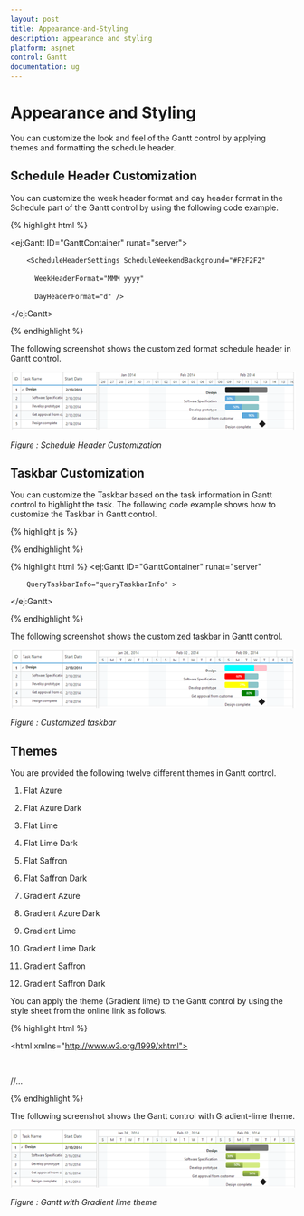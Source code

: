 ```yaml
---
layout: post
title: Appearance-and-Styling
description: appearance and styling
platform: aspnet
control: Gantt
documentation: ug
---
```


# Appearance and Styling

You can customize the look and feel of the Gantt control by applying themes and formatting the schedule header.

## Schedule Header Customization

You can customize the week header format and day header format in the Schedule part of the Gantt control by using the following code example.







{% highlight html %}



<ej:Gantt ID="GanttContainer" runat="server">

        <ScheduleHeaderSettings ScheduleWeekendBackground="#F2F2F2"

          WeekHeaderFormat="MMM yyyy"

          DayHeaderFormat="d" />

 </ej:Gantt>



{% endhighlight %}



The following screenshot shows the customized format schedule header in Gantt control.



![](Appearance-and-Styling_images/Appearance-and-Styling_img1.png) 

_Figure : Schedule Header Customization_


## Taskbar Customization

You can customize the Taskbar based on the task information in Gantt control to highlight the task. The following code example shows how to customize the Taskbar in Gantt control.







{% highlight js %}



<script type="text/javascript">

            function queryTaskbarInfo(args) {

                if (args.data.level === 0) {

                    args.parentTaskbarBackground = "pink";

                    args.parentProgressbarBackground = "cyan";

                } else {

                    if (args.data.status == "60") {

                        args.progressbarBackground = "red";

                    } else if (args.data.status == "70") {

                        args.progressbarBackground = "yellow";

                    } else if (args.data.status == "80") {

                        args.progressbarBackground = "green";

                    }

                }

            }

 </script>
{% endhighlight %}

{% highlight html %}
<ej:Gantt ID="GanttContainer" runat="server" 

        QueryTaskbarInfo="queryTaskbarInfo" >

</ej:Gantt>

{% endhighlight %}




The following screenshot shows the customized taskbar in Gantt control.



![](Appearance-and-Styling_images/Appearance-and-Styling_img2.png)

_Figure : Customized taskbar_

## Themes

 You are provided the following twelve different themes in Gantt control.

1. Flat Azure                           

2. Flat Azure Dark                  

3. Flat Lime                             

4. Flat Lime Dark                   

5. Flat Saffron                        

6. Flat Saffron Dark

7. Gradient Azure

8. Gradient Azure Dark

9. Gradient Lime

10. Gradient Lime Dark

11. Gradient Saffron

12. Gradient Saffron Dark

You can apply the theme (Gradient lime) to the Gantt control by using the style sheet from the online link as follows.



{% highlight html %}

<!DOCTYPE html>



<html xmlns="http://www.w3.org/1999/xhtml">

<head>

<title>Getting Started with Gantt Control for JavaScript</title>

<!-- style sheet for default theme(gradient lime) -->

<link href="http://cdn.syncfusion.com/13.1.0.21/js/web/flat-azure/ej.web.all.min.css" rel="stylesheet" /> 

//…



</html>



{% endhighlight %}



The following screenshot shows the Gantt control with Gradient-lime theme.

![](Appearance-and-Styling_images/Appearance-and-Styling_img3.png) 


_Figure : Gantt with Gradient lime theme_
